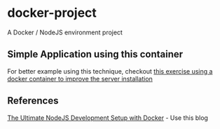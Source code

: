 # docker-project
A Docker / NodeJS  environment project

## Simple Application using this container
For better example using this technique, checkout [this exercise using a docker container to improve the server installation](https://github.com/alexmontdor/touch-screen)

## References
[The Ultimate NodeJS Development Setup with Docker](http://paislee.io/the-ultimate-nodejs-development-setup-with-docker/) - Use this blog

